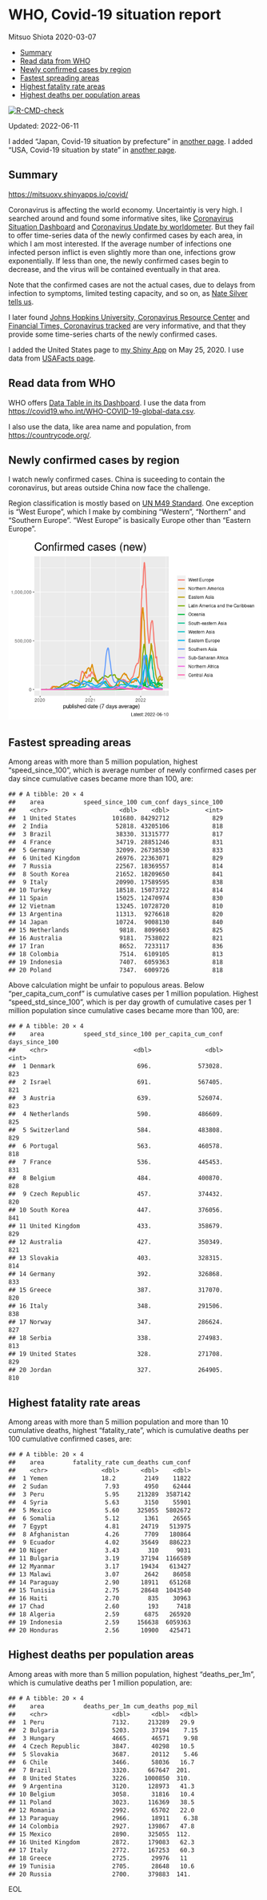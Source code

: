 WHO, Covid-19 situation report
================
Mitsuo Shiota
2020-03-07

-   [Summary](#summary)
-   [Read data from WHO](#read-data-from-who)
-   [Newly confirmed cases by region](#newly-confirmed-cases-by-region)
-   [Fastest spreading areas](#fastest-spreading-areas)
-   [Highest fatality rate areas](#highest-fatality-rate-areas)
-   [Highest deaths per population
    areas](#highest-deaths-per-population-areas)

<!-- badges: start -->

[![R-CMD-check](https://github.com/mitsuoxv/covid/workflows/R-CMD-check/badge.svg)](https://github.com/mitsuoxv/covid/actions)
<!-- badges: end -->

Updated: 2022-06-11

I added “Japan, Covid-19 situation by prefecture” in [another
page](Japan.md). I added “USA, Covid-19 situation by state” in [another
page](USA.md).

## Summary

<https://mitsuoxv.shinyapps.io/covid/>

Coronavirus is affecting the world economy. Uncertaintiy is very high. I
searched around and found some informative sites, like [Coronavirus
Situation
Dashboard](https://who.maps.arcgis.com/apps/opsdashboard/index.html#/c88e37cfc43b4ed3baf977d77e4a0667)
and [Coronavirus Update by
worldometer](https://www.worldometers.info/coronavirus/). But they fail
to offer time-series data of the newly confirmed cases by each area, in
which I am most interested. If the average number of infections one
infected person inflict is even slightly more than one, infections grow
exponentially. If less than one, the newly confirmed cases begin to
decrease, and the virus will be contained eventually in that area.

Note that the confirmed cases are not the actual cases, due to delays
from infection to symptoms, limited testing capacity, and so on, as
[Nate Silver tells
us](https://fivethirtyeight.com/features/coronavirus-case-counts-are-meaningless/).

I later found [Johns Hopkins University, Coronavirus Resource
Center](https://coronavirus.jhu.edu/) and [Financial Times, Coronavirus
tracked](https://www.ft.com/content/a26fbf7e-48f8-11ea-aeb3-955839e06441)
are very informative, and that they provide some time-series charts of
the newly confirmed cases.

I added the United States page to [my Shiny
App](https://mitsuoxv.shinyapps.io/covid/) on May 25, 2020. I use data
from [USAFacts
page](https://usafacts.org/visualizations/coronavirus-covid-19-spread-map/).

## Read data from WHO

WHO offers [Data Table in its Dashboard](https://covid19.who.int/table).
I use the data from
<https://covid19.who.int/WHO-COVID-19-global-data.csv>.

I also use the data, like area name and population, from
<https://countrycode.org/>.

## Newly confirmed cases by region

I watch newly confirmed cases. China is suceeding to contain the
coronavirus, but areas outside China now face the challenge.

Region classification is mostly based on [UN M49
Standard](https://unstats.un.org/unsd/methodology/m49/). One exception
is “West Europe”, which I make by combining “Western”, “Northern” and
“Southern Europe”. “West Europe” is basically Europe other than “Eastern
Europe”.

![](README_files/figure-gfm/chart-1.png)<!-- -->

## Fastest spreading areas

Among areas with more than 5 million population, highest
“speed_since_100”, which is average number of newly confirmed cases per
day since cumulative cases became more than 100, are:

    ## # A tibble: 20 × 4
    ##    area           speed_since_100 cum_conf days_since_100
    ##    <chr>                    <dbl>    <dbl>          <int>
    ##  1 United States          101680. 84292712            829
    ##  2 India                   52818. 43205106            818
    ##  3 Brazil                  38330. 31315777            817
    ##  4 France                  34719. 28851246            831
    ##  5 Germany                 32099. 26738530            833
    ##  6 United Kingdom          26976. 22363071            829
    ##  7 Russia                  22567. 18369557            814
    ##  8 South Korea             21652. 18209650            841
    ##  9 Italy                   20990. 17589595            838
    ## 10 Turkey                  18518. 15073722            814
    ## 11 Spain                   15025. 12470974            830
    ## 12 Vietnam                 13245. 10728720            810
    ## 13 Argentina               11313.  9276618            820
    ## 14 Japan                   10724.  9008130            840
    ## 15 Netherlands              9818.  8099603            825
    ## 16 Australia                9181.  7538022            821
    ## 17 Iran                     8652.  7233117            836
    ## 18 Colombia                 7514.  6109105            813
    ## 19 Indonesia                7407.  6059363            818
    ## 20 Poland                   7347.  6009726            818

Above calculation might be unfair to populous areas. Below
“per_capita_cum_conf” is cumulative cases per 1 million population.
Highest “speed_std_since_100”, which is per day growth of cumulative
cases per 1 million population since cumulative cases became more than
100, are:

    ## # A tibble: 20 × 4
    ##    area           speed_std_since_100 per_capita_cum_conf days_since_100
    ##    <chr>                        <dbl>               <dbl>          <int>
    ##  1 Denmark                       696.             573028.            823
    ##  2 Israel                        691.             567405.            821
    ##  3 Austria                       639.             526074.            823
    ##  4 Netherlands                   590.             486609.            825
    ##  5 Switzerland                   584.             483808.            829
    ##  6 Portugal                      563.             460578.            818
    ##  7 France                        536.             445453.            831
    ##  8 Belgium                       484.             400870.            828
    ##  9 Czech Republic                457.             374432.            820
    ## 10 South Korea                   447.             376056.            841
    ## 11 United Kingdom                433.             358679.            829
    ## 12 Australia                     427.             350349.            821
    ## 13 Slovakia                      403.             328315.            814
    ## 14 Germany                       392.             326868.            833
    ## 15 Greece                        387.             317070.            820
    ## 16 Italy                         348.             291506.            838
    ## 17 Norway                        347.             286624.            827
    ## 18 Serbia                        338.             274983.            813
    ## 19 United States                 328.             271708.            829
    ## 20 Jordan                        327.             264905.            810

## Highest fatality rate areas

Among areas with more than 5 million population and more than 10
cumulative deaths, highest “fatality_rate”, which is cumulative deaths
per 100 cumulative confirmed cases, are:

    ## # A tibble: 20 × 4
    ##    area        fatality_rate cum_deaths cum_conf
    ##    <chr>               <dbl>      <dbl>    <dbl>
    ##  1 Yemen               18.2        2149    11822
    ##  2 Sudan                7.93       4950    62444
    ##  3 Peru                 5.95     213289  3587142
    ##  4 Syria                5.63       3150    55901
    ##  5 Mexico               5.60     325055  5802672
    ##  6 Somalia              5.12       1361    26565
    ##  7 Egypt                4.81      24719   513975
    ##  8 Afghanistan          4.26       7709   180864
    ##  9 Ecuador              4.02      35649   886223
    ## 10 Niger                3.43        310     9031
    ## 11 Bulgaria             3.19      37194  1166589
    ## 12 Myanmar              3.17      19434   613427
    ## 13 Malawi               3.07       2642    86058
    ## 14 Paraguay             2.90      18911   651268
    ## 15 Tunisia              2.75      28648  1043540
    ## 16 Haiti                2.70        835    30963
    ## 17 Chad                 2.60        193     7418
    ## 18 Algeria              2.59       6875   265920
    ## 19 Indonesia            2.59     156638  6059363
    ## 20 Honduras             2.56      10900   425471

## Highest deaths per population areas

Among areas with more than 5 million population, highest
“deaths_per_1m”, which is cumulative deaths per 1 million population,
are:

    ## # A tibble: 20 × 4
    ##    area           deaths_per_1m cum_deaths pop_mil
    ##    <chr>                  <dbl>      <dbl>   <dbl>
    ##  1 Peru                   7132.     213289   29.9 
    ##  2 Bulgaria               5203.      37194    7.15
    ##  3 Hungary                4665.      46571    9.98
    ##  4 Czech Republic         3847.      40298   10.5 
    ##  5 Slovakia               3687.      20112    5.46
    ##  6 Chile                  3466.      58036   16.7 
    ##  7 Brazil                 3320.     667647  201.  
    ##  8 United States          3226.    1000850  310.  
    ##  9 Argentina              3120.     128973   41.3 
    ## 10 Belgium                3058.      31816   10.4 
    ## 11 Poland                 3023.     116369   38.5 
    ## 12 Romania                2992.      65702   22.0 
    ## 13 Paraguay               2966.      18911    6.38
    ## 14 Colombia               2927.     139867   47.8 
    ## 15 Mexico                 2890.     325055  112.  
    ## 16 United Kingdom         2872.     179083   62.3 
    ## 17 Italy                  2772.     167253   60.3 
    ## 18 Greece                 2725.      29976   11   
    ## 19 Tunisia                2705.      28648   10.6 
    ## 20 Russia                 2700.     379883  141.

EOL
